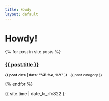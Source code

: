 ```yaml
---
title: Howdy
layout: default
---
```


# Howdy!

{% for post in site.posts %}	
<h3><a href="{{ site.baseurl }}{{ post.url }}">{{ post.title }}</a></h3>
<p><small><strong>{{ post.date | date: "%B %e, %Y" }}</strong> . {{ post.category }}  . <a href="http://mypage.github.com{{ post.url }}#disqus_thread"></a></small></p>			
{% endfor %}

{{ site.time | date_to_rfc822 }}
